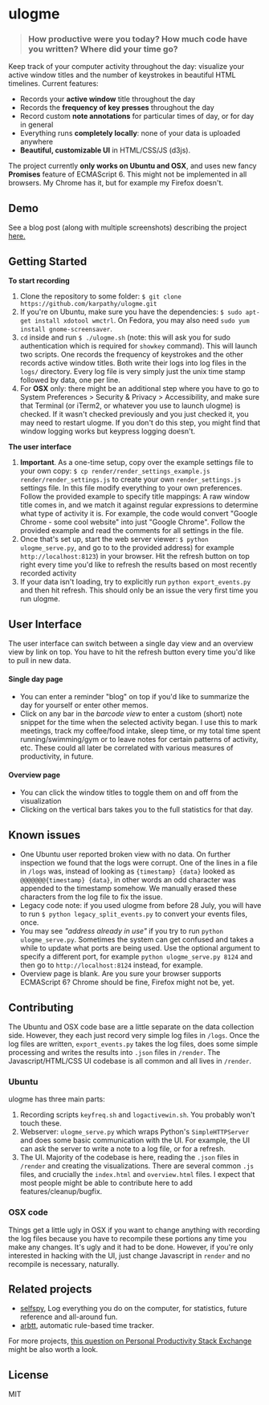 
# ulogme


> ### How productive were you today? How much code have you written? Where did your time go?

Keep track of your computer activity throughout the day: visualize your active window titles and the number of keystrokes in beautiful HTML timelines. Current features:

- Records your **active window** title throughout the day
- Records the **frequency of key presses** throughout the day
- Record custom **note annotations** for particular times of day, or for day in general
- Everything runs **completely locally**: none of your data is uploaded anywhere
- **Beautiful, customizable UI** in HTML/CSS/JS (d3js).

The project currently **only works on Ubuntu and OSX**, and uses new fancy **Promises** feature of ECMAScript 6. This might not be implemented in all browsers. My Chrome has it, but for example my Firefox doesn't.

## Demo

See a blog post (along with multiple screenshots) describing the project [here.](http://karpathy.github.io/2014/08/03/quantifying-productivity/)

## Getting Started

**To start recording**

1. Clone the repository to some folder: `$ git clone https://github.com/karpathy/ulogme.git`
2. If you're on Ubuntu, make sure you have the dependencies: `$ sudo apt-get install xdotool wmctrl`. On Fedora, you may also need `sudo yum install gnome-screensaver`.
3. `cd` inside and run `$ ./ulogme.sh` (note: this will ask you for sudo authentication which is required for `showkey` command). This will launch two scripts. One records the frequency of keystrokes and the other records active window titles. Both write their logs into log files in the `logs/` directory. Every log file is very simply just the unix time stamp followed by data, one per line.
4. For **OSX** only: there might be an additional step where you have to go to System Preferences > Security & Privacy > Accessibility, and make sure that Terminal (or iTerm2, or whatever you use to launch ulogme) is checked. If it wasn't checked previously and you just checked it, you may need to restart ulogme. If you don't do this step, you might find that window logging works but keypress logging doesn't.

**The user interface**

1. **Important**. As a one-time setup, copy over the example settings file to your own copy: `$ cp render/render_settings_example.js render/render_settings.js` to create your own `render_settings.js` settings file. In this file modify everything to your own preferences. Follow the provided example to specify title mappings: A raw window title comes in, and we match it against regular expressions to determine what type of activity it is. For example, the code would convert "Google Chrome - some cool website" into just "Google Chrome". Follow the provided example and read the comments for all settings in the file.
2. Once that's set up, start the web server viewer: `$ python ulogme_serve.py`, and go to to the provided address) for example `http://localhost:8123`) in your browser. Hit the refresh button on top right every time you'd like to refresh the results based on most recently recorded activity
3. If your data isn't loading, try to explicitly run `python export_events.py` and then hit refresh. This should only be an issue the very first time you run ulogme.

## User Interface

The user interface can switch between a single day view and an overview view by link on top. You have to hit the refresh button every time you'd like to pull in new data.

#### Single day page

- You can enter a reminder "blog" on top if you'd like to summarize the day for yourself or enter other memos.
- Click on any bar in the *barcode view* to enter a custom (short) note snippet for the time when the selected activity began. I use this to mark meetings, track my coffee/food intake, sleep time, or my total time spent running/swimming/gym or to leave notes for certain patterns of activity, etc. These could all later be correlated with various measures of productivity, in future.

#### Overview page

- You can click the window titles to toggle them on and off from the visualization 
- Clicking on the vertical bars takes you to the full statistics for that day.

## Known issues
- One Ubuntu user reported broken view with no data. On further inspection we found that the logs were corrupt. One of the lines in a file in `/logs` was, instead of looking as `{timestamp} {data}`  looked as `@@@@@@@{timestamp} {data}`, in other words an odd character was appended to the timestamp somehow. We manually erased these characters from the log file to fix the issue.
- Legacy code note: if you used ulogme from before 28 July, you will have to run `$ python legacy_split_events.py` to convert your events files, once.
- You may see *"address already in use"* if you try to run `python ulogme_serve.py`. Sometimes the system can get confused and takes a while to update what ports are being used. Use the optional argument to specify a different port, for example `python ulogme_serve.py 8124` and then go to `http://localhost:8124` instead, for example.
- Overview page is blank. Are you sure your browser supports ECMAScript 6? Chrome should be fine, Firefox might not be, yet. 

## Contributing

The Ubuntu and OSX code base are a little separate on the data collection side. However, they each just record very simple log files in `/logs`. Once the log files are written, `export_events.py` takes the log files, does some simple processing and writes the results into `.json` files in `/render`. The Javascript/HTML/CSS UI codebase is all common and all lives in `/render`.

### Ubuntu
ulogme has three main parts: 

1. Recording scripts `keyfreq.sh` and `logactivewin.sh`. You probably won't touch these.
2. Webserver: `ulogme_serve.py` which wraps Python's `SimpleHTTPServer` and does some basic communication with the UI. For example, the UI can ask the server to write a note to a log file, or for a refresh.
3. The UI. Majority of the codebase is here, reading the `.json` files in `/render` and creating the visualizations. There are several common `.js` files, and crucially the `index.html` and `overview.html` files. I expect that most people might be able to contribute here to add features/cleanup/bugfix.

### OSX code
Things get a little ugly in OSX if you want to change anything with recording the log files because you have to recompile these portions any time you make any changes. It's ugly and it had to be done. However, if you're only interested in hacking with the UI, just change Javascript in `render` and no recompile is necessary, naturally.

## Related projects

* [selfspy](https://github.com/gurgeh/selfspy), Log everything you do on the computer, for statistics, future reference and all-around fun.
* [arbtt](http://freecode.com/projects/arbtt), automatic rule-based time tracker.

For more projects, [this question on Personal Productivity Stack Exchange](https://productivity.stackexchange.com/questions/13913/automatic-time-tracking-software-for-computer-work-for-windows-linux-mac) might be also worth a look.

## License
MIT
